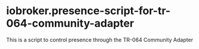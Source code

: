 # iobroker.presence-script-for-tr-064-community-adapter
This is a script to control presence through the TR-064 Community Adapter
